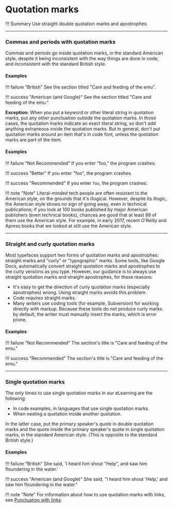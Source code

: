 # **Quotation marks**

!!! Summary 
    Use straight double quotation marks and apostrophes.

___
### **Commas and periods with quotation marks**

Commas and periods go inside quotation marks, in the standard American style, despite it being inconsistent with the way things are done in code, and inconsistent with the standard British style.

#### **Examples**

!!! failure "British" 
    See the section titled "Care and feeding of the emu".

!!! success "American (and Google)" 
    See the section titled "Care and feeding of the emu."

**Exception:** When you put a keyword or other literal string in quotation marks, put any other punctuation outside the quotation marks. In those cases, the quotation marks indicate an exact literal string, so don't add anything extraneous inside the quotation marks. But in general, don't put quotation marks around an item that's in code font, unless the quotation marks are part of the item.

#### **Examples**

!!! failure "Not Recommended" 
    If you enter "foo," the program crashes.

!!! success "Better" 
    If you enter "foo", the program crashes.

!!! success "Recommended" 
    If you enter `foo`, the program crashes.

!!! note "Note" 
    Literal-minded tech people are often resistant to the American style, on the grounds that it's illogical. However, despite its illogic, the American style shows no sign of going away, even in technical publications; if you look at 100 books published by major American publishers (even technical books), chances are good that at least 99 of them use the American style. For example, in early 2017, recent O'Reilly and Apress books that we looked at still use the American style.

___

### **Straight and curly quotation marks**

Most typefaces support two forms of quotation marks and apostrophes: straight marks and "curly" or "typographic" marks. Some tools, like Google Docs, automatically convert straight quotation marks and apostrophes to the curly versions as you type. However, our guidance is to always use straight quotation marks and straight apostrophes, for these reasons:

-   It's easy to get the direction of curly quotation marks (especially apostrophes) wrong. Using straight marks avoids this problem.
-   Code *requires* straight marks.
-   Many writers use coding tools (for example, Subversion) for working directly with markup. Because these tools do not produce curly marks by default, the writer must manually insert the marks, which is error prone.

#### **Examples**

!!! failure "Not Recommended" 
    The section's title is "Care and feeding of the emu."

!!! success "Recommended" 
    The section's title is "Care and feeding of the emu."

___

### **Single quotation marks**

The only times to use single quotation marks in our eLearning are the following:

-   In code examples, in languages that use single quotation marks.
-   When nesting a quotation inside another quotation.

In the latter case, put the primary speaker's quote in double quotation marks and the quote inside the primary speaker's quote in single quotation marks, in the standard American style. (This is opposite to the standard British style.)

#### **Examples**

!!! failure "British" 
    She said, 'I heard him shout "Help", and saw him floundering in the water.'

!!! success "American (and Google)" 
    She said, "I heard him shout 'Help,' and saw him floundering in the water."

!!! note "Note" 
    For information about how to use quotation marks with links, see [Punctuation with links](https://developers.google.com/style/link-text#punctuation-with-links).